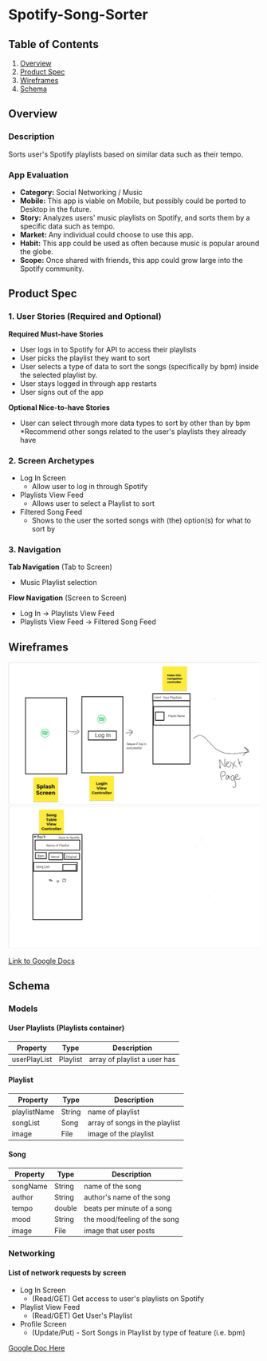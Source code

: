 # Spotify-Song-Sorter

## Table of Contents
1. [Overview](#Overview)
1. [Product Spec](#Product-Spec)
1. [Wireframes](#Wireframes)
1. [Schema](#Schema)

## Overview
### Description
Sorts user's Spotify playlists based on similar data such as their tempo.

### App Evaluation
- **Category:** Social Networking / Music
- **Mobile:** This app is viable on Mobile, but possibly could be ported to Desktop in the future.
- **Story:** Analyzes users' music playlists on Spotify, and sorts them by a specific data such as tempo.
- **Market:** Any individual could choose to use this app.
- **Habit:** This app could be used as often because music is popular around the globe.
- **Scope:** Once shared with friends, this app could grow large into the Spotify community.

## Product Spec
### 1. User Stories (Required and Optional)

**Required Must-have Stories**

* User logs in to Spotify for API to access their playlists
* User picks the playlist they want to sort
* User selects a type of data to sort the songs (specifically by bpm) inside the selected playlist by.
* User stays logged in through app restarts
* User signs out of the app

**Optional Nice-to-have Stories**

* User can select through more data types to sort by other than by bpm
*Recommend other songs related to the user's playlists they already have

### 2. Screen Archetypes

* Log In Screen
    * Allow user to log in through Spotify
* Playlists View Feed
    * Allows user to select a Playlist to sort
* Filtered Song Feed
    * Shows to the user the sorted songs with (the) option(s) for what to sort by

### 3. Navigation

**Tab Navigation** (Tab to Screen)

* Music Playlist selection

**Flow Navigation** (Screen to Screen)
* Log In -> Playlists View Feed
* Playlists View Feed -> Filtered Song Feed

## Wireframes
<img src="https://github.com/iToros-Spotify-Sorter/Spotify-Song-Sorter/blob/main/img/Wireframe-1.jpg?raw=true" width=800><br>
<img src="https://github.com/iToros-Spotify-Sorter/Spotify-Song-Sorter/blob/main/img/Wireframe-2.jpg?raw=true" width=800><br>

[Link to Google Docs](https://docs.google.com/document/d/1mrlu8lpgTXW4hlGQduL4QuSLtR33p_vyEccUeKZrSEo/edit?usp=sharing)

## Schema 
### Models
#### User Playlists (Playlists container)

   | Property      | Type     | Description |
   | ------------- | -------- | ------------|
   | userPlayList      | Playlist   | array of playlist a user has |

#### Playlist

   | Property      | Type     | Description |
   | ------------- | -------- | ------------|
   | playlistName      | String   | name of playlist |
   | songList        | Song | array of songs in the playlist |
   | image         | File     | image of the playlist |
   

#### Song

   | Property      | Type     | Description |
   | ------------- | -------- | ------------|
   | songName      | String   | name of the song |
   | author        | String | author's name of the song |
   | tempo       | double   | beats per minute of a song |
   | mood | String   | the mood/feeling of the song |
   | image         | File     | image that user posts |

### Networking
#### List of network requests by screen
   - Log In Screen
      - (Read/GET) Get access to user's playlists on Spotify
   - Playlist View Feed
      - (Read/GET) Get User's Playlist
   - Profile Screen
      - (Update/Put) - Sort Songs in Playlist by type of feature (i.e. bpm)

[Google Doc Here](https://docs.google.com/document/d/1jp6Tcvet36T8fa8Yl-OqmMSUInQDylrtdf3RgNeePbA/edit?usp=sharing)
<!-- #### [OPTIONAL:] Existing API Endpoints
##### An API Of Ice And Fire
- Base URL - [http://www.anapioficeandfire.com/api](http://www.anapioficeandfire.com/api)

   HTTP Verb | Endpoint | Description
   ----------|----------|------------
    `GET`    | /characters | get all characters
    `GET`    | /characters/?name=name | return specific character by name
    `GET`    | /houses   | get all houses
    `GET`    | /houses/?name=name | return specific house by name

##### Game of Thrones API
- Base URL - [https://api.got.show/api](https://api.got.show/api)

   HTTP Verb | Endpoint | Description
   ----------|----------|------------
    `GET`    | /cities | gets all cities
    `GET`    | /cities/byId/:id | gets specific city by :id
    `GET`    | /continents | gets all continents
    `GET`    | /continents/byId/:id | gets specific continent by :id
    `GET`    | /regions | gets all regions
    `GET`    | /regions/byId/:id | gets specific region by :id
    `GET`    | /characters/paths/:name | gets a character's path with a given name -->
